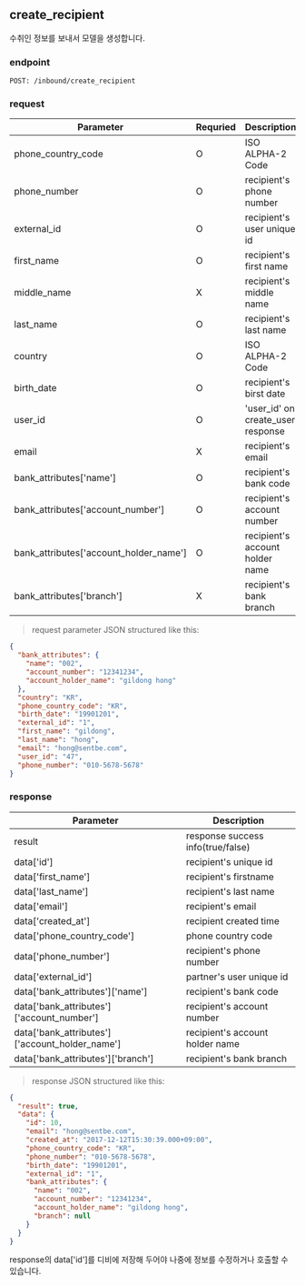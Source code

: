 ## create_recipient

수취인 정보를 보내서 모델을 생성합니다.

### endpoint
<code>POST: /inbound/create_recipient</code>

### request

Parameter | Requried | Description
--------- | ------- | -----------
phone_country_code |O| ISO ALPHA-2 Code
phone_number |O| recipient's phone number
external_id |O| recipient's user unique id
first_name |O| recipient's first name
middle_name |X| recipient's middle name
last_name |O| recipient's last name
country |O| ISO ALPHA-2 Code
birth_date |O| recipient's birst date
user_id |O| 'user_id' on create_user response
email |X| recipient's email
bank_attributes['name'] |O| recipient's bank code
bank_attributes['account_number'] |O| recipient's account number
bank_attributes['account_holder_name'] |O| recipient's account holder name
bank_attributes['branch'] |X| recipient's bank branch

> request parameter JSON structured like this:

```json
{
  "bank_attributes": {
    "name": "002",
    "account_number": "12341234",
    "account_holder_name": "gildong hong"
  },
  "country": "KR",
  "phone_country_code": "KR",
  "birth_date": "19901201",
  "external_id": "1",
  "first_name": "gildong",
  "last_name": "hong",
  "email": "hong@sentbe.com",
  "user_id": "47",
  "phone_number": "010-5678-5678"
}
```

### response
Parameter | Description
--------- | -----------
result | response success info(true/false)
data['id'] | recipient's unique id
data['first_name'] | recipient's firstname
data['last_name'] | recipient's last name
data['email'] | recipient's email
data['created_at'] | recipient created time
data['phone_country_code'] | phone country code
data['phone_number'] | recipient's phone number
data['external_id'] | partner's user unique id
data['bank_attributes']['name'] | recipient's bank code
data['bank_attributes']['account_number'] | recipient's account number
data['bank_attributes']['account_holder_name'] | recipient's account holder name
data['bank_attributes']['branch'] | recipient's bank branch

> response JSON structured like this:

```json
{
  "result": true,
  "data": {
    "id": 10,
    "email": "hong@sentbe.com",
    "created_at": "2017-12-12T15:30:39.000+09:00",
    "phone_country_code": "KR",
    "phone_number": "010-5678-5678",
    "birth_date": "19901201",
    "external_id": "1",
    "bank_attributes": {
      "name": "002",
      "account_number": "12341234",
      "account_holder_name": "gildong hong",
      "branch": null
    }
  }
}
```


<aside class="warning">
response의 data['id']를 디비에 저장해 두어야 나중에 정보를 수정하거나 호출할 수 있습니다.
</aside>
